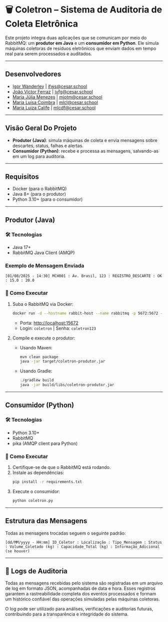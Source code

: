 # 🗑️ Coletron – Sistema de Auditoria de Coleta Eletrônica

Este projeto integra duas aplicações que se comunicam por meio do RabbitMQ: um **produtor em Java** e um **consumidor em Python**. Ele simula máquinas coletoras de resíduos eletrônicos que enviam dados em tempo real para serem processados e auditados.

---

## Desenvolvedores

- [Igor Wanderley](https://github.com/igorfwds) | ifws@cesar.school
- [João Victor Ferraz](https://github.com/JoaovfGoncalves) | jvfg@cesar.school
- [Maria Júlia Menezes](https://github.com/mjuliamenezes) | mjotm@cesar.school
- [Maria Luísa Coimbra](https://github.com/Malucoimbr) | mlcl@cesar.school
- [Maria Luiza Calife](https://github.com/LuizaCalife) | mlcdf@cesar.school

---

## Visão Geral Do Projeto

- **Produtor (Java)**: simula máquinas de coleta e envia mensagens sobre descartes, status, falhas e alertas.
- **Consumidor (Python)**: recebe e processa as mensagens, salvando-as em um log para auditoria.

---

## Requisitos

- Docker (para o RabbitMQ)
- Java 8+ (para o produtor)
- Python 3.10+ (para o consumidor)

---

## Produtor (Java)

### 🛠 Tecnologias

- Java 17+
- RabbitMQ Java Client (AMQP)

### Exemplo de Mensagem Enviada

```
[01/08/2025 - 14:30] MCH001 : Av. Brasil, 123 : REGISTRO_DESCARTE : OK : 15.0 : 20.0
```

### 🚀 Como Executar

1. Suba o RabbitMQ via Docker:

   ```bash
   docker run -d --hostname rabbit-host --name rabbitmq -p 5672:5672 -p 15672:15672 rabbitmq:3-management
   ```

   - Porta: [http://localhost:15672](http://localhost:15672)
   - Login: `coletron` | Senha: `coletron123`

2. Compile e execute o produtor:
   - Usando Maven:
     ```bash
     mvn clean package
     java -jar target/coletron-produtor.jar
     ```
   - Usando Gradle:
     ```bash
     ./gradlew build
     java -jar build/libs/coletron-produtor.jar
     ```

---

## Consumidor (Python)

### 🛠 Tecnologias

- Python 3.10+
- RabbitMQ
- pika (AMQP client para Python)

### 🚀 Como Executar

1. Certifique-se de que o RabbitMQ está rodando.
2. Instale as dependências:
   ```bash
   pip install -r requirements.txt
   ```
3. Execute o consumidor:
   ```bash
   python coletron.py
   ```

---

## Estrutura das Mensagens

Todas as mensagens trocadas seguem o seguinte padrão:

```
[dd/MM/yyyy - HH:mm] ID_Coletor : Localização : Tipo_Mensagem : Status : Volume_Coletado (kg) : Capacidade_Total (kg) : Informação_Adicional (se houver)
```

---

## 📄 Logs de Auditoria
Todas as mensagens recebidas pelo sistema são registradas em um arquivo de log em formato JSON, acompanhadas de data e hora.
Esses registros garantem a rastreabilidade completa dos eventos processados e formam um histórico confiável das operações simuladas pelas máquinas coletoras.

O log pode ser utilizado para análises, verificações e auditorias futuras, contribuindo para a transparência e integridade do sistema.
